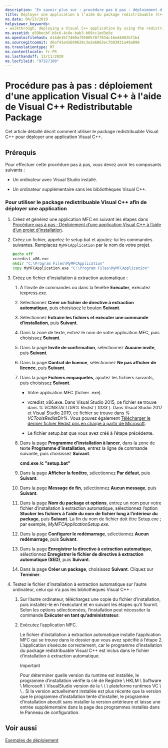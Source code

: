 ```yaml
---
description: 'En savoir plus sur : procédure pas à pas : déploiement d’une application Visual C++ à l’aide du package redistribuable Visual C++'
title: Déployer une application à l’aide du package redistribuable (C++)
ms.date: 04/23/2019
helpviewer_keywords:
- walkthrough, deploying a Visual C++ application by using the redistributable package
ms.assetid: e59becbf-b8c6-4c8e-bab3-b69cc1ed3e5e
ms.openlocfilehash: d14de3bf7400af9580570f783dc16ed4082bf1b4
ms.sourcegitcommit: d6af41e42699628c3e2e6063ec7b03931a49a098
ms.translationtype: MT
ms.contentlocale: fr-FR
ms.lasthandoff: 12/11/2020
ms.locfileid: "97327100"
---
```

# <a name="walkthrough-deploying-a-visual-c-application-by-using-the-visual-c-redistributable-package"></a>Procédure pas à pas : déploiement d'une application Visual C++ à l'aide de Visual C++ Redistributable Package

Cet article détaillé décrit comment utiliser le package redistribuable Visual C++ pour déployer une application Visual C++.

## <a name="prerequisites"></a>Prérequis

Pour effectuer cette procédure pas à pas, vous devez avoir les composants suivants :

- Un ordinateur avec Visual Studio installé.

- Un ordinateur supplémentaire sans les bibliothèques Visual C++.

### <a name="to-use-the-visual-c-redistributable-package-to-deploy-an-application"></a>Pour utiliser le package redistribuable Visual C++ afin de déployer une application

1. Créez et générez une application MFC en suivant les étapes dans [Procédure pas à pas : Déploiement d’une application Visual C++ à l’aide d’un projet d’installation](walkthrough-deploying-a-visual-cpp-application-by-using-a-setup-project.md).

1. Créez un fichier, appelez-le setup.bat et ajoutez-lui les commandes suivantes. Remplacez `MyMFCApplication` par le nom de votre projet.

    ```cmd
    @echo off
    vcredist_x86.exe
    mkdir "C:\Program Files\MyMFCApplication"
    copy MyMFCApplication.exe "C:\Program Files\MyMFCApplication"
    ```

1. Créez un fichier d’installation à extraction automatique :

   1. À l’invite de commandes ou dans la fenêtre **Exécuter**, exécutez iexpress.exe.

   1. Sélectionnez **Créer un fichier de directive à extraction automatique**, puis choisissez le bouton **Suivant**.

   1. Sélectionnez **Extraire les fichiers et exécuter une commande d’installation**, puis **Suivant**.

   1. Dans la zone de texte, entrez le nom de votre application MFC, puis choisissez **Suivant**.

   1. Dans la page **Invite de confirmation**, sélectionnez **Aucune invite**, puis **Suivant**.

   1. Dans la page **Contrat de licence**, sélectionnez **Ne pas afficher de licence**, puis **Suivant**.

   1. Dans la page **Fichiers empaquetés**, ajoutez les fichiers suivants, puis choisissez **Suivant**.

      - Votre application MFC (fichier .exe).

      - vcredist_x86.exe. Dans Visual Studio 2015, ce fichier se trouve dans *% VCINSTALLDIR% Redist \\ 1033 \\*. Dans Visual Studio 2017 et Visual Studio 2019, ce fichier se trouve dans *% VCToolsRedistDir%*. Vous pouvez également [Télécharger le dernier fichier Redist pris en charge à partir de Microsoft](https://support.microsoft.com/help/2977003/the-latest-supported-visual-c-downloads).

      - Le fichier setup.bat que vous avez créé à l’étape précédente.

   1. Dans la page **Programme d’installation à lancer**, dans la zone de texte **Programme d’installation**, entrez la ligne de commande suivante, puis choisissez **Suivant**.

      **cmd.exe /c "setup.bat"**

   1. Dans la page **Afficher la fenêtre**, sélectionnez **Par défaut**, puis **Suivant**.

   1. Dans la page **Message de fin**, sélectionnez **Aucun message**, puis **Suivant**.

   1. Dans la page **Nom du package et options**, entrez un nom pour votre fichier d’installation à extraction automatique, sélectionnez l’option **Stocker les fichiers à l’aide du nom de fichier long à l’intérieur du package**, puis **Suivant**. La fin du nom de fichier doit être Setup.exe ; par exemple, *MyMFCApplicationSetup.exe*.

   1. Dans la page **Configurer le redémarrage**, sélectionnez **Aucun redémarrage**, puis **Suivant**.

   1. Dans la page **Enregistrer la directive à extraction automatique**, sélectionnez **Enregistrer le fichier de directive à extraction automatique (SED)**, puis **Suivant**.

   1. Dans la page **Créer un package**, choisissez **Suivant**. Cliquez sur **Terminer**.

1. Testez le fichier d’installation à extraction automatique sur l’autre ordinateur, celui qui n’a pas les bibliothèques Visual C++ :

   1. Sur l’autre ordinateur, téléchargez une copie du fichier d’installation, puis installez-le en l’exécutant et en suivant les étapes qu’il fournit. Selon les options sélectionnées, l’installation peut nécessiter la commande **Exécuter en tant qu’administrateur**.

   1. Exécutez l’application MFC.

      Le fichier d’installation à extraction automatique installe l’application MFC qui se trouve dans le dossier que vous avez spécifié à l’étape 2. L’application s’exécute correctement, car le programme d’installation du package redistribuable Visual C++ est inclus dans le fichier d’installation à extraction automatique.

      > [!IMPORTANT]
      > Pour déterminer quelle version du runtime est installée, le programme d’installation vérifie la clé de Registre \\ HKLM \\ Software \\ Microsoft \\ VisualStudio version de la \\  \\ \\ plateforme runtimes VC \\  \\ . Si la version actuellement installée est plus récente que la version que le programme d’installation tente d’installer, le programme d’installation aboutit sans installer la version antérieure et laisse une entrée supplémentaire dans la page des programmes installés dans le Panneau de configuration.

## <a name="see-also"></a>Voir aussi

[Exemples de déploiement](deployment-examples.md)<br/>
